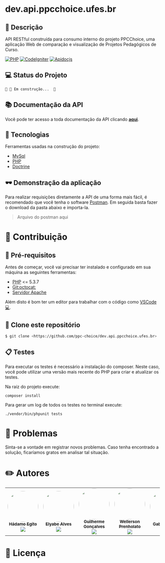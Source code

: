 <!-- # Logo ou Banner -->
<!-- <p align="center">
   <img src="https://trello-attachments.s3.amazonaws.com/5c3b9c9903d1b107b15a5271/182x42/078f443628a4ad74cafa0b01f44b4a7f/ppclogov1-2.png" alt="PPC Choice" width="280"/>
</p> -->

# dev.api.ppcchoice.ufes.br

## :jigsaw: Descrição
API RESTful construída para consumo interno do projeto PPCChoice, uma aplicação Web de comparação e visualização de Projetos Pedagógicos de Curso.

[![PHP](https://img.shields.io/static/v1?label=PHP&message=5.35&colorA=lightblue&color=black&logo=PHP)](https://www.php.net/)
[![CodeIgniter](https://img.shields.io/static/v1?label=CodeIgniter&message=v3&colorA=darkred&color=black&logo=CodeIgniter&logoColor=white)](https://codeigniter.com/)
[![Apidocjs](https://img.shields.io/static/v1?label=apiDocJS&message=1.26.3&colorA=pink&color=black&logo=apidoc)](https://apidocjs.com/)

## :computer: Status do Projeto

	🚧 🚀 Em construção...  🚧

## :books: Documentação da API
Você pode ter acesso a toda documentação da API clicando <b>[aqui](http://dev.ppcchoice.ufes.br/api/doc)</b>.

## :rocket: Tecnologias
Ferramentas usadas na construção do projeto:

- [MySql](https://www.mysql.com/)
- [PHP](https://www.php.net/)
- [Doctrine](https://www.doctrine-project.org/)

## :dark_sunglasses: Demonstração da aplicação

Para realizar requisições diretamente a API de uma forma mais fácil, é recomendado que você tenha o software [Postman](https://www.postman.com/). Em seguida basta fazer o download da pasta abaixo e importa-la.

> Arquivo do postman aqui

# :balloon: Contribuição

## :pushpin: Pré-requisitos

Antes de começar, você vai precisar ter instalado e configurado em sua máquina as seguintes ferramentas:
- [PHP]() <= 5.3.7
- [Git:octocat:](https://git-scm.com/downloads)
- [Servidor Apache](https://httpd.apache.org/download.cgi)

Além disto é bom ter um editor para trabalhar com o código como [VSCode:computer:](https://code.visualstudio.com/).

## :dart: Clone este repositório
```bash
$ git clone <https://github.com/ppc-choice/dev.api.ppcchoice.ufes.br>
```

## :clipboard: Testes
Para executar os testes é necessário a instalação do composer. Neste caso, você pode utilizar uma versão mais recente do PHP para criar e atualizar os testes. 

Na raiz do projeto execute:
```
composer install
```
Para gerar um log de todos os testes no terminal execute: 
```
./vendor/bin/phpunit tests
```

# :ghost: Problemas
Sinta-se a vontade em registrar novos problemas. Caso tenha encontrado a solução, ficaríamos gratos em analisar tal situação. 

# :pencil2: Autores
<table>
  <tr>
    <td align="center">
      <a href="https://github.com/hadamo">
        <img style="border-radius: 50%;" src="https://avatars2.githubusercontent.com/u/33159326?s=460&u=5a82be8963d06c627b4f59131823d83c70fb3334&v=4" width="100px;" alt=""/>
        <br />
        <sub><b>Hádamo Egito</b></sub>
      </a>
        <br />
      <a href="https://www.linkedin.com/in/hadamo/">
        <img src="https://img.shields.io/badge/-LinkedIn-blue?style=flat-square&logo=Linkedin&logoColor=white&link=https://www.linkedin.com/in/hadamo/"/>
      </a></td>
    <td align="center">
      <a href="https://github.com/Elyabe">
        <img style="border-radius: 50%;" src="https://avatars1.githubusercontent.com/u/27822179?s=460&u=483e56790d8c4e50e0f960205e7abe11a21f3631&v=4" width="100px;" alt=""/>
        <br />
        <sub>
          <b>Elyabe Alves</b>
        </sub>
      </a><br />
      <a href="https://www.linkedin.com/in/elyabe/">
        <img src="https://img.shields.io/badge/-LinkedIn-blue?style=flat-square&logo=Linkedin&logoColor=white&link=https://www.linkedin.com/in/elyabe/"/>
      </a>
    </td>
    <td align="center">
      <a href="https://github.com/guilhermegoncalvess"><img style="border-radius: 50%;" src="https://avatars2.githubusercontent.com/u/45895853?s=460&u=b635cebae03921120ecee9fc2d69e1c9f56de2fe&v=4" width="100px;" alt=""/>
        <br />
        <sub>
          <b>Guilherme Gonçalves</b>
        </sub>
      </a>
      <br />
      <a href="https://www.linkedin.com/in/guilhermegoncalvess/">
        <img src="https://img.shields.io/badge/-LinkedIn-blue?style=flat-square&logo=Linkedin&logoColor=white&link=https://www.linkedin.com/in/guilhermegoncalvess/"/>
      </a>
    </td>
    <td align="center">
      <a href="https://github.com/WellersonPrenholato">
        <img style="border-radius: 50%;" src="https://avatars3.githubusercontent.com/u/18597341?s=460&u=d4a6479fae12995534739952864c145a83431836&v=4" width="100px;" alt=""/>
        <br />
        <sub>
          <b>Wellerson Prenholato</b>
        </sub>
      </a>
      <br />
      <a href="https://www.linkedin.com/in/wellersonprenholato/">
        <img src="https://img.shields.io/badge/-LinkedIn-blue?style=flat-square&logo=Linkedin&logoColor=white&link=https://www.linkedin.com/in/wellersonprenholato/"/>
      </a>
    </td>
    <td align="center">
      <a href="https://github.com/GabrielMotaBLima">
        <img style="border-radius: 50%;" src="https://avatars0.githubusercontent.com/u/31813682?s=460&u=0e5d0bed2728e295794155fe59ce9f55d9a13610&v=4" width="100px;" alt=""/>
        <br />
        <sub>
          <b>Gabriel Lima</b>
        </sub>
      </a>
      <br />
      <a href="https://www.linkedin.com/in/gabriel-mota-bromonschenkel-lima-182521140/">
        <img src="https://img.shields.io/badge/-LinkedIn-blue?style=flat-square&logo=Linkedin&logoColor=white&link=https://www.linkedin.com/in/gabriel-mota-bromonschenkel-lima-182521140/"/>
      </a>
    </td>
  </tr>
</table>

# :closed_book: Licença
